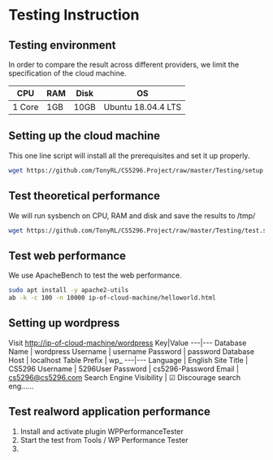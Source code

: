 # Testing Instruction

## Testing environment

In order to compare the result across different providers, we limit the specification of the cloud machine.

CPU | RAM | Disk | OS
--- | --- | ---  | ---
1 Core | 1GB | 10GB | Ubuntu 18.04.4 LTS

## Setting up the cloud machine

This one line script will install all the prerequisites and set it up properly.

```bash
wget https://github.com/TonyRL/CS5296.Project/raw/master/Testing/setup.sh | sudo bash
```

## Test theoretical performance

We will run sysbench on CPU, RAM and disk and save the results to /tmp/

```bash
wget https://github.com/TonyRL/CS5296.Project/raw/master/Testing/test.sh | sudo bash
```

## Test web performance

We use ApacheBench to test the web performance.

```bash
sudo apt install -y apache2-utils
ab -k -c 100 -n 10000 ip-of-cloud-machine/helloworld.html
```

## Setting up wordpress

Visit [http://ip-of-cloud-machine/wordpress](http://ip-of-cloud-machine/wordpress)
Key|Value
---|---
Database Name | wordpress
Username | username
Password | password
Database Host | localhost
Table Prefix | wp_
---|---
Language | English
Site Title | CS5296
Username | 5296User
Password | cs5296-Password
Email | cs5296@cs5296.com
Search Engine Visibility | &#x2611; Discourage search eng......

## Test realword application performance

1. Install and activate plugin WPPerformanceTester
2. Start the test from Tools / WP Performance Tester
3. 